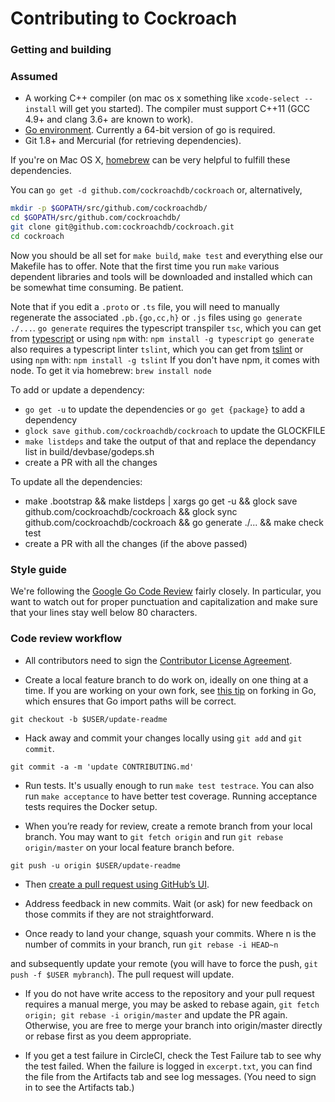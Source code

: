 # Contributing to Cockroach

### Getting and building

### Assumed
 * A working C++ compiler (on mac os x something like `xcode-select
   --install` will get you started). The compiler must support C++11
   (GCC 4.9+ and clang 3.6+ are known to work).
 * [Go environment](http://golang.org/doc/code.html). Currently a
   64-bit version of go is required.
 * Git 1.8+ and Mercurial (for retrieving dependencies).

If you're on Mac OS X, [homebrew](http://brew.sh/) can be very helpful to fulfill these dependencies.

You can `go get -d github.com/cockroachdb/cockroach` or, alternatively,

```bash
mkdir -p $GOPATH/src/github.com/cockroachdb/
cd $GOPATH/src/github.com/cockroachdb/
git clone git@github.com:cockroachdb/cockroach.git
cd cockroach
```

Now you should be all set for `make build`, `make test` and everything else our Makefile has to
offer. Note that the first time you run `make` various dependent libraries and tools will be
downloaded and installed which can be somewhat time consuming. Be patient.

Note that if you edit a `.proto` or `.ts` file, you will need to manually regenerate the associated `.pb.{go,cc,h}` or `.js` files using `go generate ./...`.
`go generate` requires the typescript transpiler `tsc`, which you can get from [typescript](http://www.typescriptlang.org/) or using `npm` with:
`npm install -g typescript`
`go generate` also requires a typescript linter `tslint`, which you can get from [tslint](https://github.com/palantir/tslint) or using `npm` with:
`npm install -g tslint`
If you don't have npm, it comes with node. To get it via homebrew:
`brew install node`

To add or update a dependency:
- `go get -u` to update the dependencies or `go get {package}` to add a dependency
- `glock save github.com/cockroachdb/cockroach` to update the GLOCKFILE
- `make listdeps` and take the output of that and replace the dependancy list in build/devbase/godeps.sh
- create a PR with all the changes

To update all the dependencies:
- make .bootstrap && make listdeps | xargs go get -u && glock save github.com/cockroachdb/cockroach && glock sync github.com/cockroachdb/cockroach && go generate ./... && make check test
- create a PR with all the changes (if the above passed)

### Style guide
We're following the [Google Go Code Review](https://code.google.com/p/go-wiki/wiki/CodeReviewComments) fairly closely. In particular, you want to watch out for proper punctuation and capitalization and make sure that your lines stay well below 80 characters.

### Code review workflow

+ All contributors need to sign the
  [Contributor License Agreement](https://www.clahub.com/agreements/cockroachdb/cockroach).

+ Create a local feature branch to do work on, ideally on one thing at a time.
  If you are working on your own fork, see
  [this tip](http://blog.campoy.cat/2014/03/github-and-go-forking-pull-requests-and.html)
  on forking in Go, which ensures that Go import paths will be correct.

`git checkout -b $USER/update-readme`

+ Hack away and commit your changes locally using `git add` and `git commit`.

`git commit -a -m 'update CONTRIBUTING.md'`

+ Run tests. It's usually enough to run `make test testrace`. You can also run `make acceptance` to have better test coverage. Running acceptance tests requires the Docker setup.

+ When you’re ready for review, create a remote branch from your local branch. You may want to `git fetch origin` and run `git rebase origin/master` on your local feature branch before.

`git push -u origin $USER/update-readme`

+ Then [create a pull request using GitHub’s UI](https://help.github.com/articles/creating-a-pull-request).

+ Address feedback in new commits. Wait (or ask) for new feedback on those commits if they are not straightforward.

+ Once ready to land your change, squash your commits. Where n is the number of commits in your branch, run
`git rebase -i HEAD~n`

 and subsequently update your remote (you will have to force the push, `git push -f $USER mybranch`). The pull request will update.

+ If you do not have write access to the repository and your pull request requires a manual merge, you may be asked to rebase again,
  `git fetch origin; git rebase -i origin/master` and update the PR again. Otherwise, you are free to merge your branch into origin/master directly or rebase first as you deem appropriate.

+ If you get a test failure in CircleCI, check the Test Failure tab to see why the test failed. When the failure is logged in `excerpt.txt`, you can find the file from the Artifacts tab and see log messages. (You need to sign in to see the Artifacts tab.)

